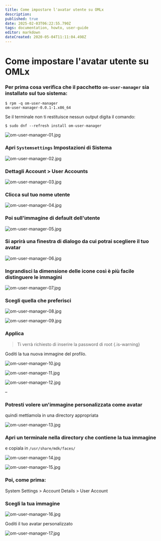 ```yaml
---
title: Come impostare l'avatar utente su OMLx
description: 
published: true
date: 2025-02-03T06:22:55.790Z
tags: documentation, howto, user-guide
editor: markdown
dateCreated: 2020-05-04T11:11:04.498Z
---
```


# Come impostare l'avatar utente su OMLx

### Per prima cosa verifica che il pacchetto `om-user-manager` sia installato sul tuo sistema:

```
$ rpm -q om-user-manager
om-user-manager-0.0.1-1.x86_64
```

Se il terminale non ti restituisce nessun output digita il comando:
```
$ sudo dnf --refresh install om-user-manager
```
![om-user-manager-01.jpg](/images/om-user-manager-01.jpg)

### Apri `Systemsettings`  Impostazioni di Sistema

![om-user-manager-02.jpg](/images/om-user-manager-02.jpg)

### Dettagli Account > User Accounts

![om-user-manager-03.jpg](/images/om-user-manager-03.jpg)

### Clicca sul tuo nome utente

![om-user-manager-04.jpg](/images/om-user-manager-04.jpg)

### Poi sull'immagine di default dell'utente

![om-user-manager-05.jpg](/images/om-user-manager-05.jpg)

### Si aprirà una finestra di dialogo da cui potrai scegliere il tuo avatar

![om-user-manager-06.jpg](/images/om-user-manager-06.jpg)

### Ingrandisci la dimensione delle icone così è più facile distinguere le immagini

![om-user-manager-07.jpg](/images/om-user-manager-07.jpg)

### Scegli quella che preferisci

![om-user-manager-08.jpg](/images/om-user-manager-08.jpg)

![om-user-manager-09.jpg](/images/om-user-manager-09.jpg)

### Applica

> Ti verrà richiesto di inserire la password di root
{.is-warning}


Goditi la tua nuova immagine del profilo.

![om-user-manager-10.jpg](/images/om-user-manager-10.jpg)

![om-user-manager-11.jpg](/images/om-user-manager-11.jpg)

![om-user-manager-12.jpg](/images/om-user-manager-12.jpg)

–
### Potresti volere un'immagine personalizzata come avatar
quindi mettiamola in una directory appropriata

![om-user-manager-13.jpg](/images/om-user-manager-13.jpg)

### Apri un terminale nella directory che contiene la tua immagine
e copiala in `/usr/share/mdk/faces/`

![om-user-manager-14.jpg](/images/om-user-manager-14.jpg)

![om-user-manager-15.jpg](/images/om-user-manager-15.jpg)

### Poi, come prima:
System Settings > Account Details > User Account

### Scegli la tua immagine

![om-user-manager-16.jpg](/images/om-user-manager-16.jpg)

Goditi il tuo avatar personalizzato

![om-user-manager-17.jpg](/images/om-user-manager-17.jpg)


